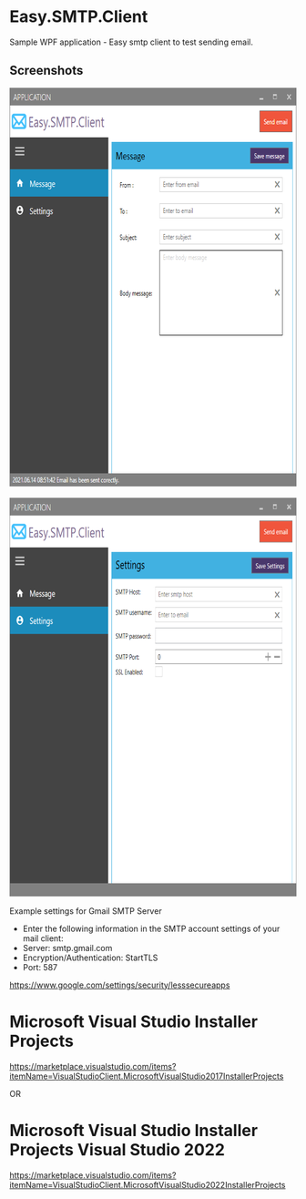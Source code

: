 # Easy.SMTP.Client
Sample WPF application - Easy smtp client to test sending email.

## Screenshots
<div align="center">

<img alt="screenshot01" src="./docs/easy.smpt.client.png" width="700" height="700">

</div>
<br/>
<div align="center">

<img alt="screenshot01" src="./docs/easy.smpt.client_2.png" width="700" height="700">

</div>

Example settings for Gmail SMTP Server
* Enter the following information in the SMTP account settings of your mail client:
* Server: smtp.gmail.com
* Encryption/Authentication: StartTLS
* Port: 587

https://www.google.com/settings/security/lesssecureapps

# Microsoft Visual Studio Installer Projects

https://marketplace.visualstudio.com/items?itemName=VisualStudioClient.MicrosoftVisualStudio2017InstallerProjects

OR

# Microsoft Visual Studio Installer Projects Visual Studio 2022
https://marketplace.visualstudio.com/items?itemName=VisualStudioClient.MicrosoftVisualStudio2022InstallerProjects
